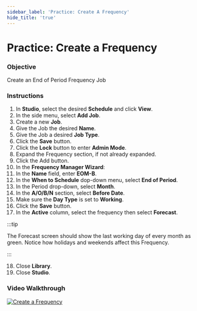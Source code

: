 ```yaml
---
sidebar_label: 'Practice: Create A Frequency'
hide_title: 'true'
---
```


# Practice: Create a Frequency

### Objective

Create an End of Period Frequency Job

### Instructions

1. In **Studio**, select the desired **Schedule** and click **View**.
2. In the side menu, select **Add Job**.
3. Create a new **Job**.
4. Give the Job the desired **Name**.
5. Give the Job a desired **Job Type**.
6. Click the **Save** button.
7. Click the **Lock** button to enter **Admin Mode**.
8. Expand the Frequency section, if not already expanded.
9. Click the Add button.
10. In the **Frequency Manager Wizard**:
11. In the **Name** field, enter **EOM-B**.
12. In the **When to Schedule** dop-down menu, select **End of Period**.
13. In the Period drop-down, select **Month**.
14. In the **A/O/B/N** section, select **Before Date**.
15. Make sure the **Day Type** is set to **Working**.
16. Click the **Save** button.
17. In the **Active** column, select the frequency then select **Forecast**.

:::tip

The Forecast screen should show the last working day of every month as green. Notice how holidays and weekends affect this Frequency.

:::

18. Close **Library**.
19. Close **Studio**.

### Video Walkthrough

[![Create a Frequency](../static/img/create-a-frequency.png)](https://sma1980-my.sharepoint.com/:v:/g/personal/rweesner_smatechnologies_com/EX3UVyp5CQtOqhurx5EYqr8Bl0ZFmwY9X7tKNLnDjZPTLg?e=ifcuLi&nav=eyJyZWZlcnJhbEluZm8iOnsicmVmZXJyYWxBcHAiOiJTdHJlYW1XZWJBcHAiLCJyZWZlcnJhbFZpZXciOiJTaGFyZURpYWxvZy1MaW5rIiwicmVmZXJyYWxBcHBQbGF0Zm9ybSI6IldlYiIsInJlZmVycmFsTW9kZSI6InZpZXcifX0%3D)